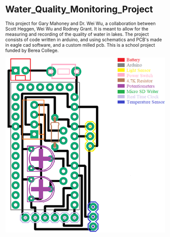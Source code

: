 # Water_Quality_Monitoring_Project

This project for Gary Mahoney and Dr. Wei Wu, a collaboration between Scott Heggen, Wei Wu and Rodney Grant. 
It is meant to allow for the measuring and recording of the quality of water in lakes. The project consists of code
written in arduino, and using schematics and PCB's made in eagle cad software, and a custom milled pcb. This is a 
school project funded by Berea College. 



![Alt text](Documentation\Assembly.png)
